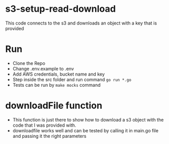 # s3-setup-read-download

This code connects to the s3 and downloads an object with a key that is provided

# Run

- Clone the Repo
- Change .env.example to .env
- Add AWS credentials, bucket name and key
- Step inside the src folder and run command ```go run *.go```
- Tests can be run by ```make mocks``` command


# downloadFile function
- This function is just there to show how to download a s3 object with the code that I was provided with. 
- downloadfile works well and can be tested by calling it in  main.go file and passing it the right parameters
